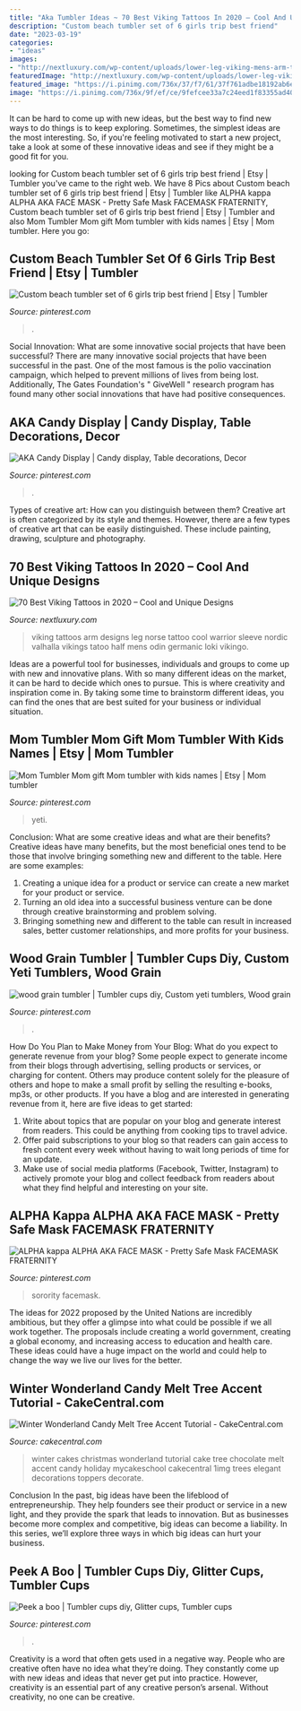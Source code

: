 ```yaml
---
title: "Aka Tumbler Ideas ~ 70 Best Viking Tattoos In 2020 – Cool And Unique Designs"
description: "Custom beach tumbler set of 6 girls trip best friend"
date: "2023-03-19"
categories:
- "ideas"
images:
- "http://nextluxury.com/wp-content/uploads/lower-leg-viking-mens-arm-tattoos.jpg"
featuredImage: "http://nextluxury.com/wp-content/uploads/lower-leg-viking-mens-arm-tattoos.jpg"
featured_image: "https://i.pinimg.com/736x/37/f7/61/37f761adbe18192ab6e5840c2e7f6cb9.jpg"
image: "https://i.pinimg.com/736x/9f/ef/ce/9fefcee33a7c24eed1f83355ad404d82.jpg"
---
```



It can be hard to come up with new ideas, but the best way to find new ways to do things is to keep exploring. Sometimes, the simplest ideas are the most interesting. So, if you're feeling motivated to start a new project, take a look at some of these innovative ideas and see if they might be a good fit for you.

	

		
looking for Custom beach tumbler set of 6 girls trip best friend | Etsy | Tumbler you've came to the right web. We have 8 Pics about Custom beach tumbler set of 6 girls trip best friend | Etsy | Tumbler like ALPHA kappa ALPHA AKA FACE MASK - Pretty Safe Mask FACEMASK FRATERNITY, Custom beach tumbler set of 6 girls trip best friend | Etsy | Tumbler and also Mom Tumbler Mom gift Mom tumbler with kids names | Etsy | Mom tumbler. Here you go:
		
    
## Custom Beach Tumbler Set Of 6 Girls Trip Best Friend | Etsy | Tumbler

<img loading=lazy src="https://i.pinimg.com/736x/cb/ea/cc/cbeacc7d3567aa86d468fe63ff37a71b.jpg" onerror="this.onerror=null;this.src='https://tse3.mm.bing.net/th?id=OIP.sWWWYKzUn6-K_Lx9JJlkLwHaJ4&amp;pid=15.1';" alt="Custom beach tumbler set of 6 girls trip best friend | Etsy | Tumbler">

_Source: pinterest.com_

>. 

	

Social Innovation: What are some innovative social projects that have been successful?
There are many innovative social projects that have been successful in the past. One of the most famous is the polio vaccination campaign, which helped to prevent millions of lives from being lost. Additionally, The Gates Foundation's " GiveWell " research program has found many other social innovations that have had positive consequences.

    
## AKA Candy Display | Candy Display, Table Decorations, Decor

<img loading=lazy src="https://i.pinimg.com/736x/76/92/d4/7692d4f52fead4fbe8e55d09d2aa4ab3.jpg" onerror="this.onerror=null;this.src='https://tse2.mm.bing.net/th?id=OIP.HMWIKETcwMFO8zsOH0TjOQHaJ3&amp;pid=15.1';" alt="AKA Candy Display | Candy display, Table decorations, Decor">

_Source: pinterest.com_

>. 

	

Types of creative art: How can you distinguish between them?
Creative art is often categorized by its style and themes. However, there are a few types of creative art that can be easily distinguished. These include painting, drawing, sculpture and photography.

    
## 70 Best Viking Tattoos In 2020 – Cool And Unique Designs

<img loading=lazy src="http://nextluxury.com/wp-content/uploads/lower-leg-viking-mens-arm-tattoos.jpg" onerror="this.onerror=null;this.src='https://tse1.mm.bing.net/th?id=OIP.hXj1T0fsN-sQPVMD6j6WhgHaOk&amp;pid=15.1';" alt="70 Best Viking Tattoos in 2020 – Cool and Unique Designs">

_Source: nextluxury.com_

>viking tattoos arm designs leg norse tattoo cool warrior sleeve nordic valhalla vikings tatoo half mens odin germanic loki vikingo. 

	

Ideas are a powerful tool for businesses, individuals and groups to come up with new and innovative plans. With so many different ideas on the market, it can be hard to decide which ones to pursue. This is where creativity and inspiration come in. By taking some time to brainstorm different ideas, you can find the ones that are best suited for your business or individual situation.

    
## Mom Tumbler Mom Gift Mom Tumbler With Kids Names | Etsy | Mom Tumbler

<img loading=lazy src="https://i.pinimg.com/736x/37/a4/64/37a464ac2831f16e8d991d0e35497bd6.jpg" onerror="this.onerror=null;this.src='https://tse3.mm.bing.net/th?id=OIP.omij7ivBhjsWnn7By9fzuQHaJ3&amp;pid=15.1';" alt="Mom Tumbler Mom gift Mom tumbler with kids names | Etsy | Mom tumbler">

_Source: pinterest.com_

>yeti. 

	

Conclusion: What are some creative ideas and what are their benefits?
Creative ideas have many benefits, but the most beneficial ones tend to be those that involve bringing something new and different to the table. Here are some examples:
1. Creating a unique idea for a product or service can create a new market for your product or service.
2. Turning an old idea into a successful business venture can be done through creative brainstorming and problem solving.
3. Bringing something new and different to the table can result in increased sales, better customer relationships, and more profits for your business.

    
## Wood Grain Tumbler | Tumbler Cups Diy, Custom Yeti Tumblers, Wood Grain

<img loading=lazy src="https://i.pinimg.com/736x/37/f7/61/37f761adbe18192ab6e5840c2e7f6cb9.jpg" onerror="this.onerror=null;this.src='https://tse3.mm.bing.net/th?id=OIP.l_pA3vRNimoAudeCofCZMwHaJ3&amp;pid=15.1';" alt="wood grain tumbler | Tumbler cups diy, Custom yeti tumblers, Wood grain">

_Source: pinterest.com_

>. 

	

How Do You Plan to Make Money from Your Blog: What do you expect to generate revenue from your blog?
Some people expect to generate income from their blogs through advertising, selling products or services, or charging for content. Others may produce content solely for the pleasure of others and hope to make a small profit by selling the resulting e-books, mp3s, or other products. If you have a blog and are interested in generating revenue from it, here are five ideas to get started: 
1. Write about topics that are popular on your blog and generate interest from readers. This could be anything from cooking tips to travel advice.
2. Offer paid subscriptions to your blog so that readers can gain access to fresh content every week without having to wait long periods of time for an update.
3. Make use of social media platforms (Facebook, Twitter, Instagram) to actively promote your blog and collect feedback from readers about what they find helpful and interesting on your site.

    
## ALPHA Kappa ALPHA AKA FACE MASK - Pretty Safe Mask FACEMASK FRATERNITY

<img loading=lazy src="https://i.pinimg.com/736x/79/79/a4/7979a4ae1f24f02a1d4dfb86693e1886.jpg" onerror="this.onerror=null;this.src='https://tse4.mm.bing.net/th?id=OIP.frtF7V1ZyNcHgL5fN8K_9wHaJ3&amp;pid=15.1';" alt="ALPHA kappa ALPHA AKA FACE MASK - Pretty Safe Mask FACEMASK FRATERNITY">

_Source: pinterest.com_

>sorority facemask. 

	

The ideas for 2022 proposed by the United Nations are incredibly ambitious, but they offer a glimpse into what could be possible if we all work together. The proposals include creating a world government, creating a global economy, and increasing access to education and health care. These ideas could have a huge impact on the world and could help to change the way we live our lives for the better.

    
## Winter Wonderland Candy Melt Tree Accent Tutorial - CakeCentral.com

<img loading=lazy src="https://cdn001.cakecentral.com/editor/2016/03/900_winter-wonderland-candy-melt-tree-accent-tutorial-39510-9hsn.jpg" onerror="this.onerror=null;this.src='https://tse4.mm.bing.net/th?id=OIP.mOr-tVi9LcnBfL1TlDdLWgHaLI&amp;pid=15.1';" alt="Winter Wonderland Candy Melt Tree Accent Tutorial - CakeCentral.com">

_Source: cakecentral.com_

>winter cakes christmas wonderland tutorial cake tree chocolate melt accent candy holiday mycakeschool cakecentral 1img trees elegant decorations toppers decorate. 

	

Conclusion
In the past, big ideas have been the lifeblood of entrepreneurship. They help founders see their product or service in a new light, and they provide the spark that leads to innovation. But as businesses become more complex and competitive, big ideas can become a liability. In this series, we’ll explore three ways in which big ideas can hurt your business.

    
## Peek A Boo | Tumbler Cups Diy, Glitter Cups, Tumbler Cups

<img loading=lazy src="https://i.pinimg.com/736x/9f/ef/ce/9fefcee33a7c24eed1f83355ad404d82.jpg" onerror="this.onerror=null;this.src='https://tse1.mm.bing.net/th?id=OIP.serPGPFUe9uKAEWWcUeZSAHaLd&amp;pid=15.1';" alt="Peek a boo | Tumbler cups diy, Glitter cups, Tumbler cups">

_Source: pinterest.com_

>. 

	

Creativity is a word that often gets used in a negative way. People who are creative often have no idea what they’re doing. They constantly come up with new ideas and ideas that never get put into practice. However, creativity is an essential part of any creative person’s arsenal. Without creativity, no one can be creative.

